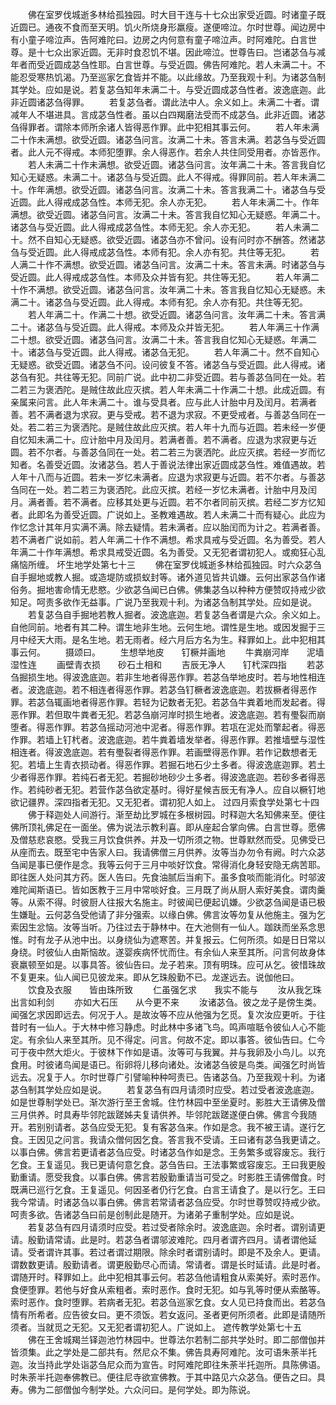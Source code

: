 <!-- { "loadSidebar": true } -->
　　佛在室罗伐城逝多林给孤独园。时大目干连与十七众出家受近圆。时诸童子既近圆已。通夜不食而至天明。饥火所烧身形羸瘦。遂便啼泣。尔时世尊。闻边房中有小童子啼泣声。告阿难陀曰。边房之内何意有童子啼泣声。时阿难陀。白言世尊。是十七众出家近圆。无非时食忍饥不堪。因此啼泣。世尊告曰。岂诸苾刍与减年者而受近圆成苾刍性耶。白言世尊。与受近圆。佛告阿难陀。若人未满二十。不能忍受寒热饥渴。乃至巡家乞食皆并不能。以此缘故。乃至我观十利。为诸苾刍制其学处。应如是说。若复苾刍知年未满二十。与受近圆成苾刍性者。波逸底迦。此非近圆诸苾刍得罪。
　　若复苾刍者。谓此法中人。余义如上。未满二十者。谓减年人不堪进具。言成苾刍性者。虽以白四羯磨法受而不成苾刍。此非近圆。诸苾刍得罪者。谓除本师所余诸人皆得恶作罪。此中犯相其事云何。
　　若人年未满二十作未满想。欲受近圆。诸苾刍问言。汝满二十未。答言未满。若苾刍与受近圆者。此人元不得戒。本师犯堕罪。余人得恶作。若余人共住同受用者。亦皆恶作。
　　若人未满二十作未满想。欲受近圆。诸苾刍问言。汝年满二十未。答言我自忆知心无疑惑。未满二十。诸苾刍与受近圆。此人不得戒。得罪同前。若人年未满二十。作年满想。欲受近圆。诸苾刍问言。汝满二十未。答言我满二十。诸苾刍与受近圆。此人得戒成苾刍性。本师无犯。余人亦无犯。
　　若人年未满二十。作年满想。欲受近圆。诸苾刍问言。汝满二十未。答言我自忆知心无疑惑。年满二十。诸苾刍与受近圆。此人得戒成苾刍性。本师无犯。余人亦无犯。
　　若人未满二十。然不自知心无疑惑。欲受近圆。诸苾刍亦不曾问。设有问时亦不酬答。然诸苾刍与受近圆。此人得戒成苾刍性。本师有犯。余人亦有犯。共住等无犯。
　　若人满二十作不满想。欲受近圆。诸苾刍问言。汝满二十未。答言未满。时诸苾刍与受近圆。此人得戒成苾刍性。本师及众并皆有犯。共住等无犯。
　　若人年满二十作不满想。欲受近圆。诸苾刍问言。汝年满二十未。答言我自忆知心无疑惑。未满二十。诸苾刍与受近圆。此人得戒。本师有犯。余人亦有犯。共住等无犯。
　　若人年满二十。作满二十想。欲受近圆。诸苾刍问言。汝年满二十未。答言满二十。诸苾刍与受近圆。此人得戒。本师及众并皆无犯。
　　若人年满三十作满二十想。欲受近圆。诸苾刍问言。汝满二十未。答言我自忆知心无疑惑。年满二十。诸苾刍与受近圆。此人得戒。诸苾刍无犯。
　　若人年满二十。然不自知心无疑惑。欲受近圆。诸苾刍不问。设问彼复不答。诸苾刍与受近圆。此人得戒。诸苾刍有犯。共往等无犯。同前广说。此中初二非受近圆。若与善苾刍同在一处。若二若三为褒洒陀。是贼住故此应灭摈。若人年未满二十作满二十想。此成近圆。有亲属来问言。此人年未满二十。谁与受具者。应与此人计胎中月及闰月。若满者善。若不满者退为求寂。更与受戒。若不退为求寂。不更受戒者。与善苾刍同在一处。若二若三为褒洒陀。是贼住故此应灭摈。若人年十九而与近圆。若未经一岁便自忆知未满二十。应计胎中月及闰月。若满者善。若不满者。应退为求寂更与近圆。若不尔者。与善苾刍同在一处。若二若三为褒洒陀。此应灭摈。若经一岁而忆知者。名善受近圆。汝诸苾刍。若人于善说法律出家近圆成苾刍性。难值遇故。若人年十八而与近圆。若未一岁忆未满者。应退为求寂更与近圆。若不尔者。与善苾刍同在一处。若二若三为褒洒陀。此应灭摈。若经一岁忆未满者。计胎中月及闰月。满者善。若不满者。应移其处更与近圆。若不尔者同前灭摈。若经二岁方忆知者。此即名为善受近圆。广说如上。圣教难遇故。若人未满二十而有疑心。此应为作忆念计其年月实满不满。除去疑情。若未满者。应以胎闰而为计之。若满者善。若不满者广说如前。若人年满二十作不满想。希求具戒与受近圆。名为善受。若人年满二十作年满想。希求具戒受近圆。名为善受。又无犯者谓初犯人。或痴狂心乱痛恼所缠。
坏生地学处第七十三
　　佛在室罗伐城逝多林给孤独园。时六众苾刍自手掘地或教人掘。或造堤防或损蚁封等。诸外道见皆共讥嫌。云何出家苾刍作诸俗务。掘地害命情无悲愍。少欲苾刍闻已白佛。佛集苾刍以种种方便赞叹持戒少欲知足。呵责多欲作无益事。广说乃至我观十利。为诸苾刍制其学处。应如是说。
　　若复苾刍自手掘地若教人掘者。波逸底迦。若复苾刍者谓是六众。余义如上。自他同前。地者有其二种。谓生地非生地。云何生地。谓性是生地。或因发掘于三月中经天大雨。是名生地。若无雨者。经六月后方名为生。释罪如上。此中犯相其事云何。
　　摄颂曰。
　　生想举地皮　　钉橛并画地
　　牛粪崩河岸　　泥墙湿性连
　　画壁青衣损　　砂石土相和
　　吉辰无净人　　钉杙深四指
　　若苾刍掘损生地。得波逸底迦。若非生地者得恶作罪。若苾刍举地皮时。若与地性相连者。波逸底迦。若不相连者得恶作罪。若苾刍钉橛者波逸底迦。若拔橛者得恶作罪。若苾刍辄画地者得恶作罪。若轻为记数者无犯。若苾刍牛粪着地而发起者。得恶作罪。若但取牛粪者无犯。若苾刍崩河岸时损生地者。波逸底迦。若有璺裂而崩堕者。得恶作罪。若苾刍摇动河池中泥者。得恶作罪。若瓨在泥处而擎起者。得恶作罪。若墙上钉杙者。波逸底迦。若牛粪着墙发举者。得恶作罪。若推墙壁与湿性相连者。得波逸底迦。若有璺裂者得恶作罪。若画壁得恶作罪。若作记数想者无犯。若墙上生青衣损动者。得恶作罪。若掘石地石少土多者。得波逸底迦罪。若土少者得恶作罪。若纯石者无犯。若掘砂地砂少土多者。得波逸底迦。若砂多者得恶作。若纯砂者无犯。若营作苾刍欲定基时。得好星候吉辰无有净人。应自以橛钉地欲记疆界。深四指者无犯。又无犯者。谓初犯人如上。
过四月索食学处第七十四
　　佛于释迦处人间游行。渐至劫比罗城在多根树园。时释迦大名知佛来至。便往佛所顶礼佛足在一面坐。佛为说法示教利喜。即从座起合掌向佛。白言世尊。愿佛及僧慈悲哀愍。受我三月饮食供养。并及一切所须之物。世尊默然而受。见佛受已从座而去。既至宅中告家人曰。我请佛僧三月供养。汝等当办勿令有阙。时六众苾刍闻是事已便作是念。我等云何于三月中啖好饮食。常得消化身轻安隐无病苦耶。即往医人处问其方药。医人告曰。先食油腻后当痢下。虽多食啖而能消化。时邬波难陀闻斯语已。皆如医教于三月中常啖好食。三月既了尚从厨人索好美食。谓肉羹等。从索不得。时彼厨人往报大名施主。时彼闻已便起讥嫌。少欲苾刍闻是语已极生嫌耻。云何苾刍受他请了非分强索。以缘白佛。佛言汝等勿复从他施主。强为乞索因生忿恼。汝等当听。乃往过去于静林中。在大池侧有一仙人。跏趺而坐系念思惟。时有龙子从池中出。以身绕仙为遮寒苦。并复报云。仁何所须。如是日日常以身绕。时彼仙人由斯恼故。遂婴疾病怀忧而住。有余仙人来至其所。问言何故身体衰羸顿至如是。以事具答。彼仙告曰。龙子若来。顶有明珠。应可从乞。彼惜珠故不复更来。仙人闻已见彼龙来。即从乞珠殷勤不已。龙遂远去。说伽他曰。
　　饮食及衣服　　皆由珠所致
　　仁虽强乞求　　我实不能与
　　汝从我乞珠　　出言如利剑
　　亦如大石压　　从今更不来
　　汝诸苾刍。彼之龙子是傍生类。闻强乞求因即远去。何况于人。是故汝等不应从他强为乞觅。复次汝应更听。于往昔时有一仙人。于大林中修习静虑。时此林中多诸飞鸟。鸣声喧聒令彼仙人心不能定。有余仙人来至其所。见不得定。问言。何故不定。即以事答。彼仙告曰。仁今可于夜中然大炬火。于彼林下作如是语。汝等可与我翼。并与我卵及小鸟儿。以充食用。时彼诸鸟闻是语已。衔卵将儿移向诸处。汝诸苾刍彼是鸟类。闻强乞时尚皆远去。况复于人。尔时世尊广引譬喻种种呵责已。告诸苾刍。乃至我观十利。为诸苾刍制其学处应如是说。
　　若复苾刍有四月请须时应受。若过受者波逸底迦。如是世尊制学处已。渐次游行至王舍城。住竹林园中至坐夏时。影胜大王请佛及僧三月供养。时具寿毕邻陀跋蹉姊夫复请供养。毕邻陀跋蹉遂便白佛。佛言今我随开。若别别请者。苾刍应受无犯。复有客苾刍来。作如是念。我不被王请。遂行乞食。王因见之问言。我请众僧何因乞食。答言我不受请。王曰诸有苾刍我更请之。以事白佛。佛言若更请者苾刍应受。时诸苾刍作如是念。王务繁多或容废忘。我行乞食。王复遥见。我已更请何意乞食。苾刍告曰。王法事繁或容废忘。王曰我更殷勤重请。愿受我食。以事白佛。佛言若殷勤重请当可受之。时影胜王请佛僧食。时既满已巡行乞食。王复遥见。何因圣者仍行乞食。白言王请食了。是以行乞。王曰我今常请。时诸苾刍以事白佛。佛言若常请者苾刍应受。尔时世尊赞叹持戒少欲。呵责多欲。告诸苾刍曰前是创制此是随开。为诸弟子重制学处。应如是说。
　　若复苾刍有四月请须时应受。若过受者除余时。波逸底迦。余时者。谓别请更请。殷勤请常请。此是时。若苾刍者谓邬波难陀。四月者谓齐四月。请者谓他延请。受者谓许其事。若过者谓过期限。除余时者谓别请时。即是不及余人。更请。谓数数更请。殷勤请者。谓更殷勤尽心而请。常请者。谓是长时延请。此是时者。谓随开时。释罪如上。此中犯相其事云何。若苾刍他请粗食从索美好。索时恶作。食便堕罪。若他与好食从索粗者。索时恶作。食时无犯。如与乳等时便从索酪等。索时恶作。食时堕罪。若病者无犯。若苾刍巡家乞食。女人见已持食而出。若苾刍情有所希者。应告彼女曰。更不须饭。若女返问。圣者更何所须者。此即是请随所须者。当就觅之无犯。又无犯者谓初犯人。广说如上。
遮传教学处第七十五
　　佛在王舍城羯兰铎迦池竹林园中。世尊法尔若制二部共学处时。即二部僧伽并皆须集。此之学处是二部共有。然尼众不集。佛告具寿阿难陀。汝可语朱荼半托迦。汝当持此学处诣苾刍尼众而为宣告。时阿难陀即往朱荼半托迦所。具陈佛语。时朱荼半托迦奉佛教已。便往尼寺欲宣佛教。于其中路见六众苾刍。便告之曰。具寿。佛为二部僧伽今制学处。六众问曰。是何学处。即为陈说。
